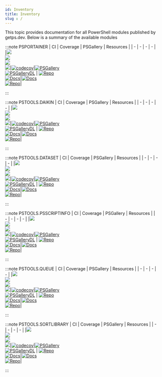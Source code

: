 ```yaml
---
id: Inventory
title: Inventory
slug : /
---
```


This topic provides documentation for all PowerShell modules published by getps.dev. Below is a summary of the available modules

:::note PSPORTAINER
| CI | Coverage | PSGallery | Resources |
| - | - | - | - |
|[![](https://github.com/hanpq/PSPortainer/actions/workflows/pester_core_windows_codecov.yml/badge.svg?branch=main)](https://github.com/hanpq/PSPortainer/actions/workflows/pester_core_windows_codecov.yml)<br/>[![](https://github.com/hanpq/PSPortainer/actions/workflows/pester_core_linux.yml/badge.svg?branch=main)](https://github.com/hanpq/PSPortainer/actions/workflows/pester_core_linux.yml)<br/>[![](https://github.com/hanpq/PSPortainer/actions/workflows/pester_desktop_windows.yml/badge.svg?branch=main)](https://github.com/hanpq/PSPortainer/actions/workflows/pester_desktop_windows.yml)<br/>[![](https://github.com/hanpq/PSPortainer/actions/workflows/pester_core_macos.yml/badge.svg?branch=main)](https://github.com/hanpq/PSPortainer/actions/workflows/pester_core_macos.yml)|[![codecov](https://codecov.io/gh/hanpq/PSPortainer/branch/main/graph/badge.svg)](https://codecov.io/gh/hanpq/PSPortainer)|[![PSGallery](https://img.shields.io/powershellgallery/v/PSPortainer?label=PSGallery)](https://www.powershellgallery.com/packages/PSPortainer)<br/>[![PSGalleryDL](https://img.shields.io/powershellgallery/dt/PSPortainer?label=PSGallery%20downloads)](https://www.powershellgallery.com/packages/PSPortainer)     | [![Repo](https://img.shields.io/badge/Repo-PSPortainer-success?logo=github)](https://github.com/hanpq/PSPortainer) <br/> [![Docs](https://img.shields.io/badge/Docs-PSPortainer-success?logo=read-the-docs)](https://getps.dev/modules/PSPortainer/quickstart)|[![Docs](https://img.shields.io/badge/Docs-PSPortainer-success?logo=read-the-docs)](https://getps.dev/modules/PSPortainer/quickstart)<br/>[![Repo](https://img.shields.io/badge/Repo-PSPortainer-success?logo=github)](https://github.com/hanpq/PSPortainer)|

:::

:::note PSTOOLS.DAIKIN
| CI | Coverage | PSGallery | Resources |
| - | - | - | - |
|[![](https://github.com/hanpq/pstools.daikin/actions/workflows/pester_core_windows_codecov.yml/badge.svg?branch=main)](https://github.com/hanpq/pstools.daikin/actions/workflows/pester_core_windows_codecov.yml)<br/>[![](https://github.com/hanpq/pstools.daikin/actions/workflows/pester_core_linux.yml/badge.svg?branch=main)](https://github.com/hanpq/pstools.daikin/actions/workflows/pester_core_linux.yml)<br/>[![](https://github.com/hanpq/pstools.daikin/actions/workflows/pester_desktop_windows.yml/badge.svg?branch=main)](https://github.com/hanpq/pstools.daikin/actions/workflows/pester_desktop_windows.yml)<br/>[![](https://github.com/hanpq/pstools.daikin/actions/workflows/pester_core_macos.yml/badge.svg?branch=main)](https://github.com/hanpq/pstools.daikin/actions/workflows/pester_core_macos.yml)|[![codecov](https://codecov.io/gh/hanpq/pstools.daikin/branch/main/graph/badge.svg)](https://codecov.io/gh/hanpq/pstools.daikin)|[![PSGallery](https://img.shields.io/powershellgallery/v/pstools.daikin?label=PSGallery)](https://www.powershellgallery.com/packages/pstools.daikin)<br/>[![PSGalleryDL](https://img.shields.io/powershellgallery/dt/pstools.daikin?label=PSGallery%20downloads)](https://www.powershellgallery.com/packages/pstools.daikin)     | [![Repo](https://img.shields.io/badge/Repo-pstools.daikin-success?logo=github)](https://github.com/hanpq/pstools.daikin) <br/> [![Docs](https://img.shields.io/badge/Docs-pstools.daikin-success?logo=read-the-docs)](https://getps.dev/modules/pstools.daikin/quickstart)|[![Docs](https://img.shields.io/badge/Docs-pstools.daikin-success?logo=read-the-docs)](https://getps.dev/modules/pstools.daikin/quickstart)<br/>[![Repo](https://img.shields.io/badge/Repo-pstools.daikin-success?logo=github)](https://github.com/hanpq/pstools.daikin)|

:::

:::note PSTOOLS.DATASET
| CI | Coverage | PSGallery | Resources |
| - | - | - | - |
|[![](https://github.com/hanpq/pstools.dataset/actions/workflows/pester_core_windows_codecov.yml/badge.svg?branch=main)](https://github.com/hanpq/pstools.dataset/actions/workflows/pester_core_windows_codecov.yml)<br/>[![](https://github.com/hanpq/pstools.dataset/actions/workflows/pester_core_linux.yml/badge.svg?branch=main)](https://github.com/hanpq/pstools.dataset/actions/workflows/pester_core_linux.yml)<br/>[![](https://github.com/hanpq/pstools.dataset/actions/workflows/pester_desktop_windows.yml/badge.svg?branch=main)](https://github.com/hanpq/pstools.dataset/actions/workflows/pester_desktop_windows.yml)<br/>[![](https://github.com/hanpq/pstools.dataset/actions/workflows/pester_core_macos.yml/badge.svg?branch=main)](https://github.com/hanpq/pstools.dataset/actions/workflows/pester_core_macos.yml)|[![codecov](https://codecov.io/gh/hanpq/pstools.dataset/branch/main/graph/badge.svg)](https://codecov.io/gh/hanpq/pstools.dataset)|[![PSGallery](https://img.shields.io/powershellgallery/v/pstools.dataset?label=PSGallery)](https://www.powershellgallery.com/packages/pstools.dataset)<br/>[![PSGalleryDL](https://img.shields.io/powershellgallery/dt/pstools.dataset?label=PSGallery%20downloads)](https://www.powershellgallery.com/packages/pstools.dataset)     | [![Repo](https://img.shields.io/badge/Repo-pstools.dataset-success?logo=github)](https://github.com/hanpq/pstools.dataset) <br/> [![Docs](https://img.shields.io/badge/Docs-pstools.dataset-success?logo=read-the-docs)](https://getps.dev/modules/pstools.dataset/quickstart)|[![Docs](https://img.shields.io/badge/Docs-pstools.dataset-success?logo=read-the-docs)](https://getps.dev/modules/pstools.dataset/quickstart)<br/>[![Repo](https://img.shields.io/badge/Repo-pstools.dataset-success?logo=github)](https://github.com/hanpq/pstools.dataset)|

:::

:::note PSTOOLS.PSSCRIPTINFO
| CI | Coverage | PSGallery | Resources |
| - | - | - | - |
|[![](https://github.com/hanpq/pstools.psscriptinfo/actions/workflows/pester_core_windows_codecov.yml/badge.svg?branch=main)](https://github.com/hanpq/pstools.psscriptinfo/actions/workflows/pester_core_windows_codecov.yml)<br/>[![](https://github.com/hanpq/pstools.psscriptinfo/actions/workflows/pester_core_linux.yml/badge.svg?branch=main)](https://github.com/hanpq/pstools.psscriptinfo/actions/workflows/pester_core_linux.yml)<br/>[![](https://github.com/hanpq/pstools.psscriptinfo/actions/workflows/pester_desktop_windows.yml/badge.svg?branch=main)](https://github.com/hanpq/pstools.psscriptinfo/actions/workflows/pester_desktop_windows.yml)<br/>[![](https://github.com/hanpq/pstools.psscriptinfo/actions/workflows/pester_core_macos.yml/badge.svg?branch=main)](https://github.com/hanpq/pstools.psscriptinfo/actions/workflows/pester_core_macos.yml)|[![codecov](https://codecov.io/gh/hanpq/pstools.psscriptinfo/branch/main/graph/badge.svg)](https://codecov.io/gh/hanpq/pstools.psscriptinfo)|[![PSGallery](https://img.shields.io/powershellgallery/v/pstools.psscriptinfo?label=PSGallery)](https://www.powershellgallery.com/packages/pstools.psscriptinfo)<br/>[![PSGalleryDL](https://img.shields.io/powershellgallery/dt/pstools.psscriptinfo?label=PSGallery%20downloads)](https://www.powershellgallery.com/packages/pstools.psscriptinfo)     | [![Repo](https://img.shields.io/badge/Repo-pstools.psscriptinfo-success?logo=github)](https://github.com/hanpq/pstools.psscriptinfo) <br/> [![Docs](https://img.shields.io/badge/Docs-pstools.psscriptinfo-success?logo=read-the-docs)](https://getps.dev/modules/pstools.psscriptinfo/quickstart)|[![Docs](https://img.shields.io/badge/Docs-pstools.psscriptinfo-success?logo=read-the-docs)](https://getps.dev/modules/pstools.psscriptinfo/quickstart)<br/>[![Repo](https://img.shields.io/badge/Repo-pstools.psscriptinfo-success?logo=github)](https://github.com/hanpq/pstools.psscriptinfo)|

:::

:::note PSTOOLS.QUEUE
| CI | Coverage | PSGallery | Resources |
| - | - | - | - |
|[![](https://github.com/hanpq/pstools.queue/actions/workflows/pester_core_windows_codecov.yml/badge.svg?branch=main)](https://github.com/hanpq/pstools.queue/actions/workflows/pester_core_windows_codecov.yml)<br/>[![](https://github.com/hanpq/pstools.queue/actions/workflows/pester_core_linux.yml/badge.svg?branch=main)](https://github.com/hanpq/pstools.queue/actions/workflows/pester_core_linux.yml)<br/>[![](https://github.com/hanpq/pstools.queue/actions/workflows/pester_desktop_windows.yml/badge.svg?branch=main)](https://github.com/hanpq/pstools.queue/actions/workflows/pester_desktop_windows.yml)<br/>[![](https://github.com/hanpq/pstools.queue/actions/workflows/pester_core_macos.yml/badge.svg?branch=main)](https://github.com/hanpq/pstools.queue/actions/workflows/pester_core_macos.yml)|[![codecov](https://codecov.io/gh/hanpq/pstools.queue/branch/main/graph/badge.svg)](https://codecov.io/gh/hanpq/pstools.queue)|[![PSGallery](https://img.shields.io/powershellgallery/v/pstools.queue?label=PSGallery)](https://www.powershellgallery.com/packages/pstools.queue)<br/>[![PSGalleryDL](https://img.shields.io/powershellgallery/dt/pstools.queue?label=PSGallery%20downloads)](https://www.powershellgallery.com/packages/pstools.queue)     | [![Repo](https://img.shields.io/badge/Repo-pstools.queue-success?logo=github)](https://github.com/hanpq/pstools.queue) <br/> [![Docs](https://img.shields.io/badge/Docs-pstools.queue-success?logo=read-the-docs)](https://getps.dev/modules/pstools.queue/quickstart)|[![Docs](https://img.shields.io/badge/Docs-pstools.queue-success?logo=read-the-docs)](https://getps.dev/modules/pstools.queue/quickstart)<br/>[![Repo](https://img.shields.io/badge/Repo-pstools.queue-success?logo=github)](https://github.com/hanpq/pstools.queue)|

:::

:::note PSTOOLS.SORTLIBRARY
| CI | Coverage | PSGallery | Resources |
| - | - | - | - |
|[![](https://github.com/hanpq/pstools.sortlibrary/actions/workflows/pester_core_windows_codecov.yml/badge.svg?branch=main)](https://github.com/hanpq/pstools.sortlibrary/actions/workflows/pester_core_windows_codecov.yml)<br/>[![](https://github.com/hanpq/pstools.sortlibrary/actions/workflows/pester_core_linux.yml/badge.svg?branch=main)](https://github.com/hanpq/pstools.sortlibrary/actions/workflows/pester_core_linux.yml)<br/>[![](https://github.com/hanpq/pstools.sortlibrary/actions/workflows/pester_desktop_windows.yml/badge.svg?branch=main)](https://github.com/hanpq/pstools.sortlibrary/actions/workflows/pester_desktop_windows.yml)<br/>[![](https://github.com/hanpq/pstools.sortlibrary/actions/workflows/pester_core_macos.yml/badge.svg?branch=main)](https://github.com/hanpq/pstools.sortlibrary/actions/workflows/pester_core_macos.yml)|[![codecov](https://codecov.io/gh/hanpq/pstools.sortlibrary/branch/main/graph/badge.svg)](https://codecov.io/gh/hanpq/pstools.sortlibrary)|[![PSGallery](https://img.shields.io/powershellgallery/v/pstools.sortlibrary?label=PSGallery)](https://www.powershellgallery.com/packages/pstools.sortlibrary)<br/>[![PSGalleryDL](https://img.shields.io/powershellgallery/dt/pstools.sortlibrary?label=PSGallery%20downloads)](https://www.powershellgallery.com/packages/pstools.sortlibrary)     | [![Repo](https://img.shields.io/badge/Repo-pstools.sortlibrary-success?logo=github)](https://github.com/hanpq/pstools.sortlibrary) <br/> [![Docs](https://img.shields.io/badge/Docs-pstools.sortlibrary-success?logo=read-the-docs)](https://getps.dev/modules/pstools.sortlibrary/quickstart)|[![Docs](https://img.shields.io/badge/Docs-pstools.sortlibrary-success?logo=read-the-docs)](https://getps.dev/modules/pstools.sortlibrary/quickstart)<br/>[![Repo](https://img.shields.io/badge/Repo-pstools.sortlibrary-success?logo=github)](https://github.com/hanpq/pstools.sortlibrary)|

:::


